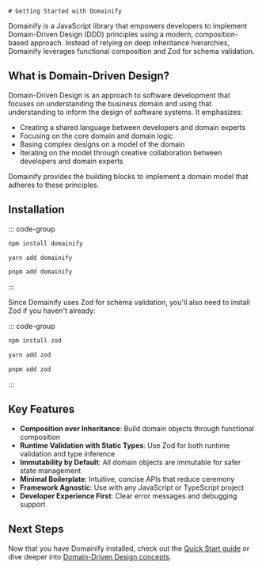                                                                                                                                                        # Getting Started with Domainify

Domainify is a JavaScript library that empowers developers to implement Domain-Driven Design (DDD) principles using a modern, composition-based approach. Instead of relying on deep inheritance hierarchies, Domainify leverages functional composition and Zod for schema validation.

## What is Domain-Driven Design?

Domain-Driven Design is an approach to software development that focuses on understanding the business domain and using that understanding to inform the design of software systems. It emphasizes:

- Creating a shared language between developers and domain experts
- Focusing on the core domain and domain logic
- Basing complex designs on a model of the domain
- Iterating on the model through creative collaboration between developers and domain experts

Domainify provides the building blocks to implement a domain model that adheres to these principles.

## Installation

::: code-group
```bash [npm]
npm install domainify
```

```bash [yarn]
yarn add domainify
```

```bash [pnpm]
pnpm add domainify
```
:::

Since Domainify uses Zod for schema validation, you'll also need to install Zod if you haven't already:

::: code-group
```bash [npm]
npm install zod
```

```bash [yarn]
yarn add zod
```

```bash [pnpm]
pnpm add zod
```
:::

## Key Features

- **Composition over Inheritance**: Build domain objects through functional composition
- **Runtime Validation with Static Types**: Use Zod for both runtime validation and type inference
- **Immutability by Default**: All domain objects are immutable for safer state management
- **Minimal Boilerplate**: Intuitive, concise APIs that reduce ceremony
- **Framework Agnostic**: Use with any JavaScript or TypeScript project
- **Developer Experience First**: Clear error messages and debugging support

## Next Steps

Now that you have Domainify installed, check out the [Quick Start guide](./quick-start.md) or dive deeper into [Domain-Driven Design concepts](./ddd/).
